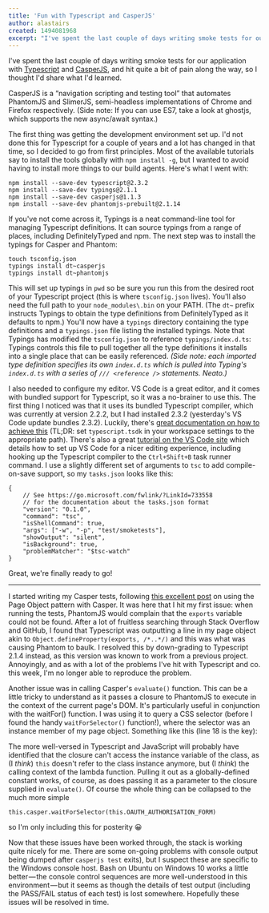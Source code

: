 ```yaml
---
title: 'Fun with Typescript and CasperJS'
author: alastairs
created: 1494081968
excerpt: "I've spent the last couple of days writing smoke tests for our application with [Typescript](https://typescriptlang.org/) and [CasperJS](http://casperjs.org/), and hit quite a bit of pain along the way, so I thought I'd share what I'd learned."
---
```

I've spent the last couple of days writing smoke tests for our application with [Typescript](https://typescriptlang.org/) and [CasperJS](http://casperjs.org/), and hit quite a bit of pain along the way, so I thought I'd share what I'd learned.

CasperJS is a “navigation scripting and testing tool” that automates PhantomJS and SlimerJS, semi-headless implementations of Chrome and Firefox respectively. (Side note: If you can use ES7, take a look at ghostjs, which supports the new async/await syntax.)

The first thing was getting the development environment set up. I'd not done this for Typescript for a couple of years and a lot has changed in that time, so I decided to go from first principles. Most of the available tutorials say to install the tools globally with `npm install -g`, but I wanted to avoid having to install more things to our build agents. Here's what I went with:

    npm install --save-dev typescript@2.3.2
    npm install --save-dev typings@2.1.1
    npm install --save-dev casperjs@1.1.3
    npm install --save-dev phantomjs-prebuilt@2.1.14

If you've not come across it, Typings is a neat command-line tool for managing Typescript definitions. It can source typings from a range of places, including DefinitelyTyped and npm. The next step was to install the typings for Casper and Phantom:

    touch tsconfig.json
    typings install dt~casperjs
    typings install dt~phantomjs

This will set up typings in `pwd` so be sure you run this from the desired root of your Typescript project (this is where `tsconfig.json` lives). You'll also need the full path to your `node_modules\.bin` on your PATH. (The `dt~` prefix instructs Typings to obtain the type definitions from DefinitelyTyped as it defaults to npm.) You'll now have a `typings` directory containing the type definitions and a `typings.json` file listing the installed typings. Note that Typings has modified the `tsconfig.json` to reference `typings/index.d.ts`: Typings controls this file to pull together all the type definitions it installs into a single place that can be easily referenced. _(Side note: each imported type definition specifies its own `index.d.ts` which is pulled into Typing's `index.d.ts` with a series of `/// <reference />` statements. Neato.)_

I also needed to configure my editor. VS Code is a great editor, and it comes with bundled support for Typescript, so it was a no-brainer to use this. The first thing I noticed was that it uses its bundled Typescript compiler, which was currently at version 2.2.2, but I had installed 2.3.2 (yesterday's VS Code update bundles 2.3.2). Luckily, there's [great documentation on how to achieve this](https://code.visualstudio.com/docs/languages/typescript#_using-newer-typescript-versions) (TL;DR: set `typescript.tsdk` in your workspace settings to the appropriate path). There's also a great [tutorial on the VS Code site](https://code.visualstudio.com/docs/languages/typescript) which details how to set up VS Code for a nicer editing experience, including hooking up the Typescript compiler to the `Ctrl+Shift+B` task runner command. I use a slightly different set of arguments to `tsc` to add compile-on-save support, so my `tasks.json` looks like this:

    {
        // See https://go.microsoft.com/fwlink/?LinkId=733558
        // for the documentation about the tasks.json format
        "version": "0.1.0",
        "command": "tsc",
        "isShellCommand": true,
        "args": ["-w", "-p", "test/smoketests"],
        "showOutput": "silent",
        "isBackground": true,
        "problemMatcher": "$tsc-watch"
    }

Great, we're finally ready to go!

---

I started writing my Casper tests, following [this excellent post](http://jsebfranck.blogspot.co.uk/2014/03/page-object-pattern-with-casperjs.html) on using the Page Object pattern with Casper. It was here that I hit my first issue: when running the tests, PhantomJS would complain that the `exports` variable could not be found. After a lot of fruitless searching through Stack Overflow and GitHub, I found that Typescript was outputting a line in my page object akin to `Object.defineProperty(exports, /*..*/)` and this was what was causing Phantom to baulk. I resolved this by down-grading to Typescript 2.1.4 instead, as this version was known to work from a previous project. Annoyingly, and as with a lot of the problems I've hit with Typescript and co. this week, I'm no longer able to reproduce the problem.

Another issue was in calling Casper's `evaluate()` function. This can be a little tricky to understand as it passes a closure to PhantomJS to execute in the context of the current page's DOM. It's particularly useful in conjunction with the waitFor() function. I was using it to query a CSS selector (before I found the handy `waitForSelector()` function!), where the selector was an instance member of my page object. Something like this (line 18 is the key):

<script src="https://gist.github.com/alastairs/6c3b1ce626d5bbeee6f0757be1a36a4c.js"></script>

The more well-versed in Typescript and JavaScript will probably have identified that the closure can't access the instance variable of the class, as (I _think_) `this` doesn't refer to the class instance anymore, but (I _think_) the calling context of the lambda function. Pulling it out as a globally-defined constant works, of course, as does passing it as a parameter to the closure supplied in `evaluate()`. Of course the whole thing can be collapsed to the much more simple

    this.casper.waitForSelector(this.OAUTH_AUTHORISATION_FORM)

so I'm only including this for posterity 😀

Now that these issues have been worked through, the stack is working quite nicely for me. There are some on-going problems with console output being dumped after `casperjs test` exits), but I suspect these are specific to the Windows console host. Bash on Ubuntu on Windows 10 works a little better — the console control sequences are more well-understood in this environment — but it seems as though the details of test output (including the PASS/FAIL status of each test) is lost somewhere. Hopefully these issues will be resolved in time.
